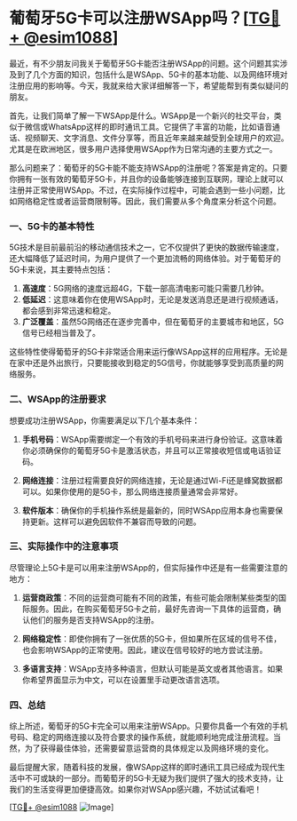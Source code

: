 # 葡萄牙5G卡可以注册WSApp吗？[[TG💪+ @esim1088](https://t.me/s/esim1088)]

最近，有不少朋友问我关于葡萄牙5G卡能否注册WSApp的问题。这个问题其实涉及到了几个方面的知识，包括什么是WSApp、5G卡的基本功能、以及网络环境对注册应用的影响等。今天，我就来给大家详细解答一下，希望能帮到有类似疑问的朋友。

首先，让我们简单了解一下WSApp是什么。WSApp是一个新兴的社交平台，类似于微信或WhatsApp这样的即时通讯工具。它提供了丰富的功能，比如语音通话、视频聊天、文字消息、文件分享等，而且近年来越来越受到全球用户的欢迎。尤其是在欧洲地区，很多用户选择使用WSApp作为日常沟通的主要方式之一。

那么问题来了：葡萄牙的5G卡能不能支持WSApp的注册呢？答案是肯定的。只要你拥有一张有效的葡萄牙5G卡，并且你的设备能够连接到互联网，理论上就可以注册并正常使用WSApp。不过，在实际操作过程中，可能会遇到一些小问题，比如网络稳定性或者运营商限制等。因此，我们需要从多个角度来分析这个问题。

### 一、5G卡的基本特性

5G技术是目前最前沿的移动通信技术之一，它不仅提供了更快的数据传输速度，还大幅降低了延迟时间，为用户提供了一个更加流畅的网络体验。对于葡萄牙的5G卡来说，其主要特点包括：

1. **高速度**：5G网络的速度远超4G，下载一部高清电影可能只需要几秒钟。
2. **低延迟**：这意味着你在使用WSApp时，无论是发送消息还是进行视频通话，都会感到非常迅速和稳定。
3. **广泛覆盖**：虽然5G网络还在逐步完善中，但在葡萄牙的主要城市和地区，5G信号已经相当普及了。

这些特性使得葡萄牙的5G卡非常适合用来运行像WSApp这样的应用程序。无论是在家中还是外出旅行，只要能接收到稳定的5G信号，你就能够享受到高质量的网络服务。

### 二、WSApp的注册要求

想要成功注册WSApp，你需要满足以下几个基本条件：

1. **手机号码**：WSApp需要绑定一个有效的手机号码来进行身份验证。这意味着你必须确保你的葡萄牙5G卡是激活状态，并且可以正常接收短信或电话验证码。
   
2. **网络连接**：注册过程需要良好的网络连接，无论是通过Wi-Fi还是蜂窝数据都可以。如果你使用的是5G卡，那么网络连接质量通常会非常好。

3. **软件版本**：确保你的手机操作系统是最新的，同时WSApp应用本身也需要保持更新。这样可以避免因软件不兼容而导致的问题。

### 三、实际操作中的注意事项

尽管理论上5G卡是可以用来注册WSApp的，但实际操作中还是有一些需要注意的地方：

1. **运营商政策**：不同的运营商可能有不同的政策，有些可能会限制某些类型的国际服务。因此，在购买葡萄牙5G卡之前，最好先咨询一下具体的运营商，确认他们的服务是否支持WSApp的注册。

2. **网络稳定性**：即使你拥有了一张优质的5G卡，但如果所在区域的信号不佳，也会影响WSApp的正常使用。因此，建议在信号较好的地方尝试注册。

3. **多语言支持**：WSApp支持多种语言，但默认可能是英文或者其他语言。如果你希望界面显示为中文，可以在设置里手动更改语言选项。

### 四、总结

综上所述，葡萄牙的5G卡完全可以用来注册WSApp。只要你具备一个有效的手机号码、稳定的网络连接以及符合要求的操作系统，就能顺利地完成注册流程。当然，为了获得最佳体验，还需要留意运营商的具体规定以及网络环境的变化。

最后提醒大家，随着科技的发展，像WSApp这样的即时通讯工具已经成为现代生活中不可或缺的一部分。而葡萄牙的5G卡无疑为我们提供了强大的技术支持，让我们的生活变得更加便捷高效。如果你对WSApp感兴趣，不妨试试看吧！

[[TG💪+ @esim1088](https://t.me/s/esim1088) ![Image](https://i.postimg.cc/4NQfJmqS/Snipaste-2025-05-13-00-14-12.png)]